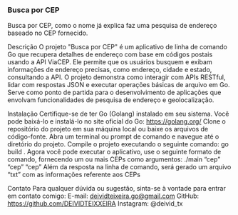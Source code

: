 ### Busca por CEP

Busca por CEP, como o nome já explica faz uma pesquisa de endereço baseado no CEP fornecido.

Descrição
O projeto "Busca por CEP" é um aplicativo de linha de comando Go que recupera detalhes de endereço com base em códigos postais usando a API ViaCEP. Ele permite que os usuários busquem e exibam informações de endereço precisas, como endereço, cidade e estado, consultando a API. 
O projeto demonstra como interagir com APIs RESTful, lidar com respostas JSON e executar operações básicas de arquivo em Go. Serve como ponto de partida para o desenvolvimento de aplicações que envolvam funcionalidades de pesquisa de endereço e geolocalização.

Instalação
Certifique-se de ter Go (Golang) instalado em seu sistema. Você pode baixá-lo e instalá-lo no site oficial do Go: https://golang.org/
Clone o repositório do projeto em sua máquina local ou baixe os arquivos de código-fonte.
Abra um terminal ou prompt de comando e navegue até o diretório do projeto.
Compile o projeto executando o seguinte comando: go build .
Agora você pode executar o aplicativo, use o seguinte formato de comando, fornecendo um ou mais CEPs como argumentos: ./main “cep” “cep” “cep”
Além da resposta na linha de comando, será gerado um arquivo “txt” com as informações referente aos CEPs

Contato
Para qualquer dúvida ou sugestão, sinta-se à vontade para entrar em contato comigo:
E-mail: deividteixeira.go@gmail.com
GitHub: https://github.com/DEIVIDTEIXXEIRA
Instagram: @deivid_tx
